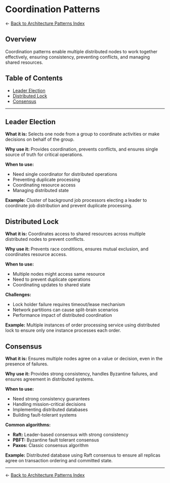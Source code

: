 # Coordination Patterns

← [Back to Architecture Patterns Index](./README.md)

## Overview

Coordination patterns enable multiple distributed nodes to work together effectively, ensuring consistency, preventing conflicts, and managing shared resources.

## Table of Contents

- [Leader Election](#leader-election)
- [Distributed Lock](#distributed-lock)
- [Consensus](#consensus)

---

## Leader Election

**What it is:** Selects one node from a group to coordinate activities or make decisions on behalf of the group.

**Why use it:** Provides coordination, prevents conflicts, and ensures single source of truth for critical operations.

**When to use:**
- Need single coordinator for distributed operations
- Preventing duplicate processing
- Coordinating resource access
- Managing distributed state

**Example:** Cluster of background job processors electing a leader to coordinate job distribution and prevent duplicate processing.

## Distributed Lock

**What it is:** Coordinates access to shared resources across multiple distributed nodes to prevent conflicts.

**Why use it:** Prevents race conditions, ensures mutual exclusion, and coordinates resource access.

**When to use:**
- Multiple nodes might access same resource
- Need to prevent duplicate operations
- Coordinating updates to shared state

**Challenges:**
- Lock holder failure requires timeout/lease mechanism
- Network partitions can cause split-brain scenarios
- Performance impact of distributed coordination

**Example:** Multiple instances of order processing service using distributed lock to ensure only one instance processes each order.

## Consensus

**What it is:** Ensures multiple nodes agree on a value or decision, even in the presence of failures.

**Why use it:** Provides strong consistency, handles Byzantine failures, and ensures agreement in distributed systems.

**When to use:**
- Need strong consistency guarantees
- Handling mission-critical decisions
- Implementing distributed databases
- Building fault-tolerant systems

**Common algorithms:**
- **Raft:** Leader-based consensus with strong consistency
- **PBFT:** Byzantine fault tolerant consensus
- **Paxos:** Classic consensus algorithm

**Example:** Distributed database using Raft consensus to ensure all replicas agree on transaction ordering and committed state.

---

← [Back to Architecture Patterns Index](./README.md)